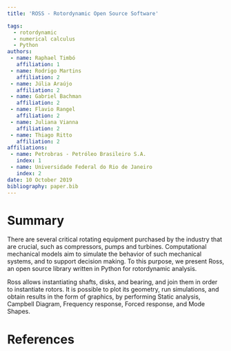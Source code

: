 ```yaml
---
title: 'ROSS - Rotordynamic Open Source Software'

tags:
  - rotordynamic
  - numerical calculus
  - Python
authors:
 - name: Raphael Timbó
   affiliation: 1
 - name: Rodrigo Martins
   affiliation: 2
 - name: Júlia Araújo
   affiliation: 2
 - name: Gabriel Bachman
   affiliation: 2
 - name: Flavio Rangel
   affiliation: 2
 - name: Juliana Vianna
   affiliation: 2
 - name: Thiago Ritto
   affiliation: 2
affiliations:
 - name: Petrobras - Petróleo Brasileiro S.A.
   index: 1
 - name: Universidade Federal do Rio de Janeiro
   index: 2
date: 10 October 2019
bibliography: paper.bib
---
```


# Summary

There are several critical rotating equipment purchased by the industry that are
crucial, such as compressors, pumps and turbines.
Computational mechanical models aim to simulate the behavior of such mechanical
systems, and to support decision making. To this purpose, we present Ross, an open source
library written in Python for rotordynamic analysis.

Ross allows instantiating shafts, disks, and bearing, and join them in order
to instantiate rotors. It is possible to plot its geometry, run simulations, and
obtain results in the form of graphics, by performing Static analysis, Campbell Diagram,
Frequency response, Forced response, and Mode Shapes.

# References